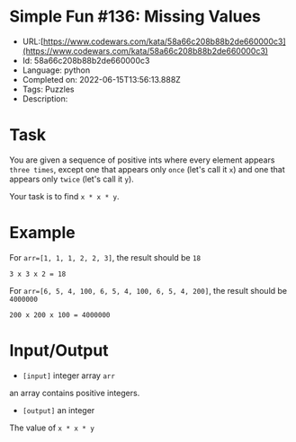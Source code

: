 # Simple Fun #136: Missing Values

 - URL:[https://www.codewars.com/kata/58a66c208b88b2de660000c3](https://www.codewars.com/kata/58a66c208b88b2de660000c3)
 - Id: 58a66c208b88b2de660000c3
 - Language: python
 - Completed on: 2022-06-15T13:56:13.888Z
 - Tags: Puzzles
 - Description:
# Task

 You are given a sequence of positive ints where every element appears `three times`, except one that appears only `once` (let's call it `x`) and one that appears only `twice` (let's call it `y`).

 Your task is to find `x * x * y`.

# Example

 For `arr=[1, 1, 1, 2, 2, 3]`, the result should be `18`
 
 `3 x 3 x 2 = 18`
 
 For `arr=[6, 5, 4, 100, 6, 5, 4, 100, 6, 5, 4, 200]`, the result should be `4000000`
 
 `200 x 200 x 100 = 4000000`

# Input/Output

 - `[input]` integer array `arr`

  an array contains positive integers.

 - `[output]` an integer

 The value of `x * x * y`
